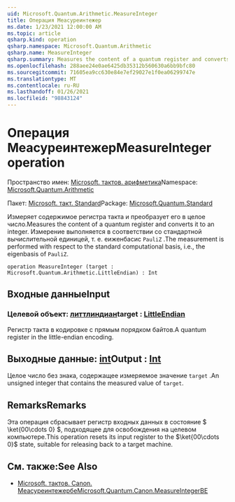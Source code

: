 ```yaml
---
uid: Microsoft.Quantum.Arithmetic.MeasureInteger
title: Операция Меасуреинтежер
ms.date: 1/23/2021 12:00:00 AM
ms.topic: article
qsharp.kind: operation
qsharp.namespace: Microsoft.Quantum.Arithmetic
qsharp.name: MeasureInteger
qsharp.summary: Measures the content of a quantum register and converts it to an integer. The measurement is performed with respect to the standard computational basis, i.e., the eigenbasis of `PauliZ`.
ms.openlocfilehash: 288aee24e0ae6425db35312b560630a6bb9bfc80
ms.sourcegitcommit: 71605ea9cc630e84e7ef29027e1f0ea06299747e
ms.translationtype: MT
ms.contentlocale: ru-RU
ms.lasthandoff: 01/26/2021
ms.locfileid: "98843124"
---
```

# <a name="measureinteger-operation"></a><span data-ttu-id="908f7-102">Операция Меасуреинтежер</span><span class="sxs-lookup"><span data-stu-id="908f7-102">MeasureInteger operation</span></span>

<span data-ttu-id="908f7-103">Пространство имен: [Microsoft. тактов. арифметика](xref:Microsoft.Quantum.Arithmetic)</span><span class="sxs-lookup"><span data-stu-id="908f7-103">Namespace: [Microsoft.Quantum.Arithmetic](xref:Microsoft.Quantum.Arithmetic)</span></span>

<span data-ttu-id="908f7-104">Пакет: [Microsoft. такт. Standard](https://nuget.org/packages/Microsoft.Quantum.Standard)</span><span class="sxs-lookup"><span data-stu-id="908f7-104">Package: [Microsoft.Quantum.Standard](https://nuget.org/packages/Microsoft.Quantum.Standard)</span></span>


<span data-ttu-id="908f7-105">Измеряет содержимое регистра такта и преобразует его в целое число.</span><span class="sxs-lookup"><span data-stu-id="908f7-105">Measures the content of a quantum register and converts it to an integer.</span></span> <span data-ttu-id="908f7-106">Измерение выполняется в соответствии со стандартной вычислительной единицей, т. е. еиженбасис `PauliZ` .</span><span class="sxs-lookup"><span data-stu-id="908f7-106">The measurement is performed with respect to the standard computational basis, i.e., the eigenbasis of `PauliZ`.</span></span>

```qsharp
operation MeasureInteger (target : Microsoft.Quantum.Arithmetic.LittleEndian) : Int
```


## <a name="input"></a><span data-ttu-id="908f7-107">Входные данные</span><span class="sxs-lookup"><span data-stu-id="908f7-107">Input</span></span>

### <a name="target--littleendian"></a><span data-ttu-id="908f7-108">Целевой объект: [литтлиндиан](xref:Microsoft.Quantum.Arithmetic.LittleEndian)</span><span class="sxs-lookup"><span data-stu-id="908f7-108">target : [LittleEndian](xref:Microsoft.Quantum.Arithmetic.LittleEndian)</span></span>

<span data-ttu-id="908f7-109">Регистр такта в кодировке с прямым порядком байтов.</span><span class="sxs-lookup"><span data-stu-id="908f7-109">A quantum register in the little-endian encoding.</span></span>



## <a name="output--int"></a><span data-ttu-id="908f7-110">Выходные данные: [int](xref:microsoft.quantum.lang-ref.int)</span><span class="sxs-lookup"><span data-stu-id="908f7-110">Output : [Int](xref:microsoft.quantum.lang-ref.int)</span></span>

<span data-ttu-id="908f7-111">Целое число без знака, содержащее измеряемое значение `target` .</span><span class="sxs-lookup"><span data-stu-id="908f7-111">An unsigned integer that contains the measured value of `target`.</span></span>

## <a name="remarks"></a><span data-ttu-id="908f7-112">Remarks</span><span class="sxs-lookup"><span data-stu-id="908f7-112">Remarks</span></span>

<span data-ttu-id="908f7-113">Эта операция сбрасывает регистр входных данных в состояние $ \ket{00\cdots 0} $, подходящее для освобождения на целевом компьютере.</span><span class="sxs-lookup"><span data-stu-id="908f7-113">This operation resets its input register to the $\ket{00\cdots 0}$ state, suitable for releasing back to a target machine.</span></span>

## <a name="see-also"></a><span data-ttu-id="908f7-114">См. также:</span><span class="sxs-lookup"><span data-stu-id="908f7-114">See Also</span></span>

- [<span data-ttu-id="908f7-115">Microsoft. тактов. Canon. Меасуреинтежербе</span><span class="sxs-lookup"><span data-stu-id="908f7-115">Microsoft.Quantum.Canon.MeasureIntegerBE</span></span>](xref:Microsoft.Quantum.Canon.MeasureIntegerBE)